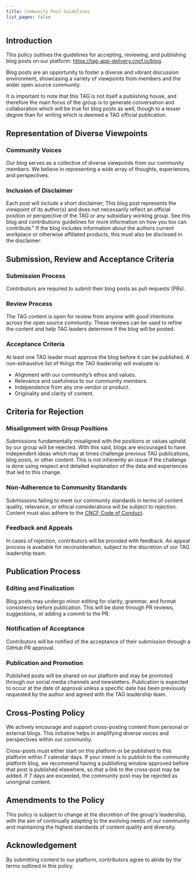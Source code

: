 ```yaml
---
title: Community Post Guidelines
list_pages: false
---
```


## Introduction

This policy outlines the guidelines for accepting, reviewing, and publishing blog posts on our platform: https://tag-app-delivery.cncf.io/blog.

Blog posts are an opportunity to foster a diverse and vibrant discussion environment, showcasing a variety of viewpoints from members and the wider open source community.

It is important to note that this TAG is not itself a publishing house, and therefore the main focus of the group is to generate conversation and collaboration which will be true for blog posts as well, though to a lesser degree than for writing which is deemed a TAG official publication.

## Representation of Diverse Viewpoints

### Community Voices
Our blog serves as a collective of diverse viewpoints from our community members. We believe in representing a wide array of thoughts, experiences, and perspectives.

### Inclusion of Disclaimer
Each post will include a short disclaimer, This blog post represents the viewpoint of its author(s) and does not necessarily reflect an official position or perspective of the TAG or any subsidiary working group. See this blog and contributions guidelines for more information on how you too can contribute." If the blog includes information about the authors current workplace or otherwise affiliated products, this must also be disclosed in the disclaimer.

## Submission, Review and Acceptance Criteria

### Submission Process
Contributors are required to submit their blog posts as pull requests (PRs). 

### Review Process
The TAG content is open for review from anyone with good intentions across the open source community. These reviews can be used to refine the content and help TAG leaders determine if the blog will be posted.

### Acceptance Criteria
At least one TAG leader must approve the blog before it can be published. A non-exhaustive list of things the TAG leadership will evaluate is:
* Alignment with our community’s ethos and values.
* Relevance and usefulness to our community members.
* Independence from any one vendor or product.
* Originality and clarity of content.

## Criteria for Rejection

### Misalignment with Group Positions
Submissions fundamentally misaligned with the positions or values upheld by our group will be rejected. With this said, blogs are encouraged to have independent ideas which may at times challenge previous TAG publications, blog posts, or other content. This is not inherently an issue if the challenge is done using respect and detailed explanation of the data and experiences that led to this change.

### Non-Adherence to Community Standards
Submissions failing to meet our community standards in terms of content quality, relevance, or ethical considerations will be subject to rejection. Content must also adhere to the [CNCF Code of Conduct](https://github.com/cncf/foundation/blob/main/code-of-conduct.md).

### Feedback and Appeals
In cases of rejection, contributors will be provided with feedback. An appeal process is available for reconsideration, subject to the discretion of our TAG leadership team.

## Publication Process

### Editing and Finalization
Blog posts may undergo minor editing for clarity, grammar, and format consistency before publication. This will be done through PR reviews, suggestions, or adding a commit to the PR.

### Notification of Acceptance
Contributors will be notified of the acceptance of their submission through a GitHub PR approval.

### Publication and Promotion
Published posts will be shared on our platform and may be promoted through our social media channels and newsletters. Publication is expected to occur at the date of approval unless a specific date has been previously requested by the author and agreed with the TAG leadership team.

## Cross-Posting Policy

We actively encourage and support cross-posting content from personal or external blogs. This initiative helps in amplifying diverse voices and perspectives within our community.

Cross-posts must either start on this platform or be published to this platform within 7 calendar days. If your intent is to publish to the community platform blog, we recommend having a publishing window approved before that post is published elsewhere, so that a link to the cross-post may be added. If 7 days are exceeded, the community post may be rejected as unoriginal content.

## Amendments to the Policy

This policy is subject to change at the discretion of the group's leadership, with the aim of continually adapting to the evolving needs of our community and maintaining the highest standards of content quality and diversity.

## Acknowledgement

By submitting content to our platform, contributors agree to abide by the terms outlined in this policy.
